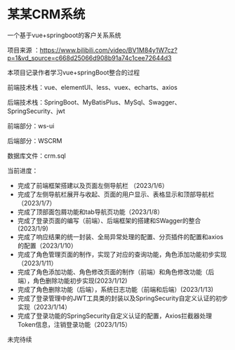 # 某某CRM系统
一个基于vue+springboot的客户关系系统

项目来源 ：https://www.bilibili.com/video/BV1M84y1W7cz?p=1&vd_source=c668d25066d908b91a74c1cee72644d3

本项目记录作者学习vue+springBoot整合的过程

前端技术栈：vue、elementUI、less、vuex、echarts、axios

后端技术栈：SpringBoot、MyBatisPlus、MySql、Swagger、SpringSecurity、jwt

前端部分：ws-ui

后端部分：WSCRM

数据库文件：crm.sql

当前进度：

- 完成了前端框架搭建以及页面左侧导航栏 （2023/1/6）
- 完成了左侧导航栏展开与收起、页面的用户显示、表格显示和顶部导航栏 （2023/1/7）
- 完成了顶部面包屑功能和tab导航页功能（2023/1/8）
- 完成了登录页面的编写（前端）、后端框架的搭建和SWagger的整合(2023/1/9)
- 完成了响应结果的统一封装、全局异常处理的配置、分页插件的配置和axios的配置（2023/1/10）
- 完成了角色管理页面的制作，实现了对应的查询功能，角色添加功能初步实现（2023/1/11）
- 完成了角色添加功能、角色修改页面的制作（前端）和角色修改功能（后端），角色删除功能初步实现(2023/1/12)
- 完成了角色删除功能（后端），系统日志功能（前端和后端）(2023/1/13)
- 完成了登录管理中的JWT工具类的封装以及SpringSecurity自定义认证的初步实现（2023/1/14）
- 完成了登录功能的SpringSecurity自定义认证的配置，Axios拦截器处理Token信息，注销登录功能（2023/1/15）

未完待续
